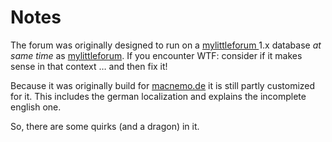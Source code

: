 # Notes

The forum was originally designed to run on a [mylittleforum ][mlf] 1.x database *at same time* as [mylittleforum][mlf]. If you encounter WTF: consider if it makes sense in that context … and then fix it!

Because it was originally build for [macnemo.de][macnemo] it is still partly customized for it. This  includes the german localization and explains the incomplete english one.

So, there are some quirks (and a dragon) in it.

[mlf]: http://mylittleforum.net/
[macnemo]: http://macnemo.de/
